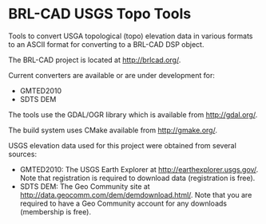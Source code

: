 BRL-CAD USGS Topo Tools
=======================

Tools to convert USGA topological (topo) elevation data in various formats to an ASCII format for converting to a BRL-CAD DSP object.

The BRL-CAD project is located at <http://brlcad.org/>.
 
Current converters are available or are under development for:

* GMTED2010
* SDTS DEM

The tools use the GDAL/OGR library which is available from <http://gdal.org/>.

The build system uses CMake available from <http://gmake.org/>.

USGS elevation data used for this project were obtained from several sources:

* GMTED2010: The USGS Earth Explorer at <http://earthexplorer.usgs.gov/>. Note that registration is required to download data (registration is free).
* SDTS DEM: The Geo Community site at <http://data.geocomm.com/dem/demdownload.html/>. Note that you are required to have a Geo Community account for any downloads (membership is free).